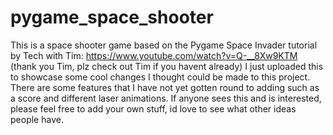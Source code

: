 # pygame_space_shooter
This is a space shooter game based on the Pygame Space Invader tutorial by Tech with Tim: https://www.youtube.com/watch?v=Q-__8Xw9KTM (thank you Tim, plz check out Tim if you havent already)
I just uploaded this to showcase some cool changes I thought could be made to this project.
There are some features that I have not yet gotten round to adding such as a score and different laser animations.
If anyone sees this and is interested, please feel free to add your own stuff, id love to see what other ideas people have.

